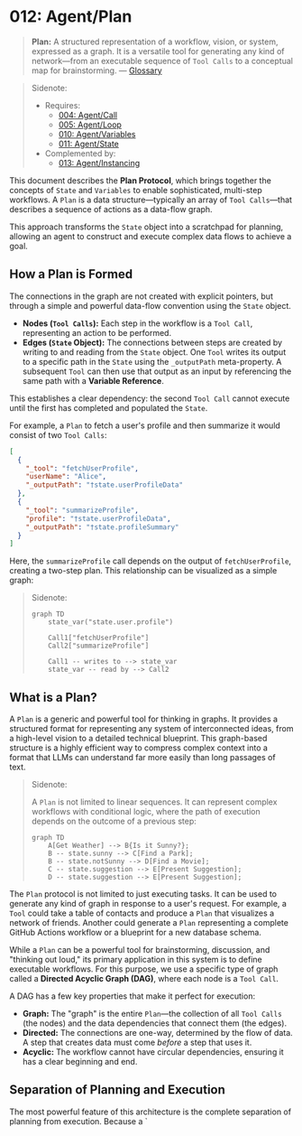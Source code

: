 # 012: Agent/Plan

> **Plan:** A structured representation of a workflow, vision, or system, expressed as a graph. It is a versatile tool for generating any kind of network—from an executable sequence of `Tool Calls` to a conceptual map for brainstorming. — [Glossary](./000_glossary.md)

> Sidenote:
>
> - Requires:
>   - [004: Agent/Call](./004_agent_call.md)
>   - [005: Agent/Loop](./005_agent_loop.md)
>   - [010: Agent/Variables](./010_agent_variables.md)
>   - [011: Agent/State](./011_agent_state.md)
> - Complemented by:
>   - [013: Agent/Instancing](./013_agent_instancing.md)

This document describes the **Plan Protocol**, which brings together the concepts of `State` and `Variables` to enable sophisticated, multi-step workflows. A `Plan` is a data structure—typically an array of `Tool Calls`—that describes a sequence of actions as a data-flow graph.

This approach transforms the `State` object into a scratchpad for planning, allowing an agent to construct and execute complex data flows to achieve a goal.

## How a Plan is Formed

The connections in the graph are not created with explicit pointers, but through a simple and powerful data-flow convention using the `State` object.

- **Nodes (`Tool Calls`):** Each step in the workflow is a `Tool Call`, representing an action to be performed.
- **Edges (`State` Object):** The connections between steps are created by writing to and reading from the `State` object. One `Tool` writes its output to a specific path in the `State` using the `_outputPath` meta-property. A subsequent `Tool` can then use that output as an input by referencing the same path with a **Variable Reference**.

This establishes a clear dependency: the second `Tool Call` cannot execute until the first has completed and populated the `State`.

For example, a `Plan` to fetch a user's profile and then summarize it would consist of two `Tool Calls`:

```json
[
  {
    "_tool": "fetchUserProfile",
    "userName": "Alice",
    "_outputPath": "†state.userProfileData"
  },
  {
    "_tool": "summarizeProfile",
    "profile": "†state.userProfileData",
    "_outputPath": "†state.profileSummary"
  }
]
```

Here, the `summarizeProfile` call depends on the output of `fetchUserProfile`, creating a two-step plan. This relationship can be visualized as a simple graph:

> Sidenote:
>
> ```mermaid
> graph TD
>     state_var("state.user.profile")
>
>     Call1["fetchUserProfile"]
>     Call2["summarizeProfile"]
>
>     Call1 -- writes to --> state_var
>     state_var -- read by --> Call2
> ```

## What is a Plan?

A `Plan` is a generic and powerful tool for thinking in graphs. It provides a structured format for representing any system of interconnected ideas, from a high-level vision to a detailed technical blueprint. This graph-based structure is a highly efficient way to compress complex context into a format that LLMs can understand far more easily than long passages of text.

> Sidenote:
>
> A `Plan` is not limited to linear sequences. It can represent complex workflows with conditional logic, where the path of execution depends on the outcome of a previous step:
>
> ```mermaid
> graph TD
>     A[Get Weather] --> B{Is it Sunny?};
>     B -- state.sunny --> C[Find a Park];
>     B -- state.notSunny --> D[Find a Movie];
>     C -- state.suggestion --> E[Present Suggestion];
>     D -- state.suggestion --> E[Present Suggestion];
> ```

The `Plan` protocol is not limited to just executing tasks. It can be used to generate any kind of graph in response to a user's request. For example, a `Tool` could take a table of contacts and produce a `Plan` that visualizes a network of friends. Another could generate a `Plan` representing a complete GitHub Actions workflow or a blueprint for a new database schema.

While a `Plan` can be a powerful tool for brainstorming, discussion, and "thinking out loud," its primary application in this system is to define executable workflows. For this purpose, we use a specific type of graph called a **Directed Acyclic Graph (DAG)**, where each node is a `Tool Call`.

A DAG has a few key properties that make it perfect for execution:

- **Graph:** The "graph" is the entire `Plan`—the collection of all `Tool Calls` (the nodes) and the data dependencies that connect them (the edges).
- **Directed:** The connections are one-way, determined by the flow of data. A step that creates data must come _before_ a step that uses it.
- **Acyclic:** The workflow cannot have circular dependencies, ensuring it has a clear beginning and end.

## Separation of Planning and Execution

The most powerful feature of this architecture is the complete separation of planning from execution. Because a `
